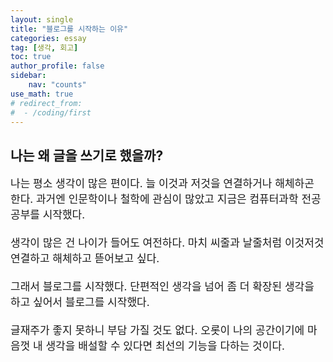 ```yaml
---
layout: single
title: "블로그를 시작하는 이유"
categories: essay
tag: [생각, 회고]
toc: true
author_profile: false
sidebar:
    nav: "counts"
use_math: true
# redirect_from:
#  - /coding/first
---
```


## 나는 왜 글을 쓰기로 했을까?

<p style="font-size:17px">
나는 평소 생각이 많은 편이다. 늘 이것과 저것을 연결하거나 해체하곤 한다. 과거엔 인문학이나 철학에 관심이 많았고 지금은 컴퓨터과학 전공 공부를 시작했다.
<br><br>
생각이 많은 건 나이가 들어도 여전하다. 마치 씨줄과 날줄처럼 이것저것 연결하고 해체하고 뜯어보고 싶다.
<br><br>
그래서 블로그를 시작했다. 단편적인 생각을 넘어 좀 더 확장된 생각을 하고 싶어서 블로그를 시작했다.
<br><br>
글재주가 좋지 못하니 부담 가질 것도 없다. 오롯이 나의 공간이기에 마음껏 내 생각을 배설할 수 있다면 최선의 기능을 다하는 것이다.
</p>